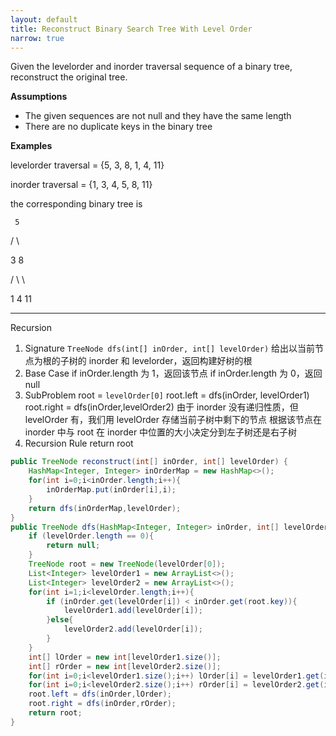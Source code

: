 ```yaml
---
layout: default
title: Reconstruct Binary Search Tree With Level Order
narrow: true
---
```


Given the levelorder and inorder traversal sequence of a binary tree, reconstruct the original tree.

**Assumptions**

- The given sequences are not null and they have the same length
- There are no duplicate keys in the binary tree

**Examples**

levelorder traversal = {5, 3, 8, 1, 4, 11}

inorder traversal = {1, 3, 4, 5, 8, 11}

the corresponding binary tree is

     5

/ \

3 8

/ \ \

1 4 11

---

Recursion

1. Signature
   `TreeNode dfs(int[] inOrder, int[] levelOrder)`
   给出以当前节点为根的子树的 inorder 和 levelorder，返回构建好树的根
2. Base Case
   if inOrder.length 为 1，返回该节点
   if inOrder.length 为 0，返回 null
3. SubProblem
   root = `levelOrder[0]`
   root.left = dfs(inOrder, levelOrder1)
   root.right = dfs(inOrder,levelOrder2)
   由于 inorder 没有递归性质，但 levelOrder 有，我们用 levelOrder 存储当前子树中剩下的节点
   根据该节点在 inorder 中与 root 在 inorder 中位置的大小决定分到左子树还是右子树
4. Recursion Rule
   return root

```java
public TreeNode reconstruct(int[] inOrder, int[] levelOrder) {
    HashMap<Integer, Integer> inOrderMap = new HashMap<>();
    for(int i=0;i<inOrder.length;i++){
        inOrderMap.put(inOrder[i],i);
    }
    return dfs(inOrderMap,levelOrder);
}
public TreeNode dfs(HashMap<Integer, Integer> inOrder, int[] levelOrder){
    if (levelOrder.length == 0){
        return null;
    }
    TreeNode root = new TreeNode(levelOrder[0]);
    List<Integer> levelOrder1 = new ArrayList<>();
    List<Integer> levelOrder2 = new ArrayList<>();
    for(int i=1;i<levelOrder.length;i++){
        if (inOrder.get(levelOrder[i]) < inOrder.get(root.key)){
            levelOrder1.add(levelOrder[i]);
        }else{
            levelOrder2.add(levelOrder[i]);
        }
    }
    int[] lOrder = new int[levelOrder1.size()];
    int[] rOrder = new int[levelOrder2.size()];
    for(int i=0;i<levelOrder1.size();i++) lOrder[i] = levelOrder1.get(i);
    for(int i=0;i<levelOrder2.size();i++) rOrder[i] = levelOrder2.get(i);
    root.left = dfs(inOrder,lOrder);
    root.right = dfs(inOrder,rOrder);
    return root;
}
```
